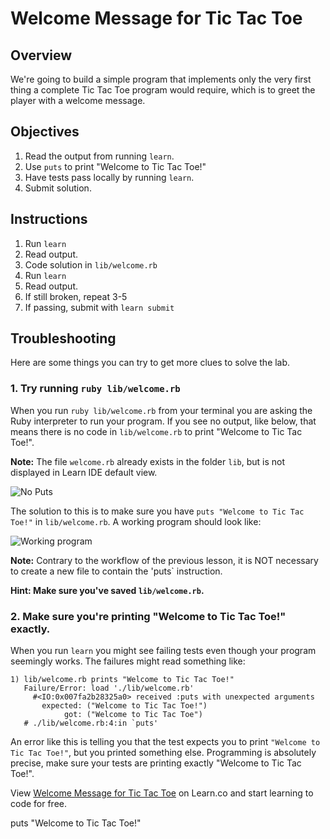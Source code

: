 # Welcome Message for Tic Tac Toe

## Overview

We're going to build a simple program that implements only the very first thing a complete Tic Tac Toe program would require, which is to greet the player with a welcome message.

## Objectives

1. Read the output from running `learn`.
2. Use `puts` to print "Welcome to Tic Tac Toe!"
3. Have tests pass locally by running `learn`.
4. Submit solution.

## Instructions

1. Run `learn`
2. Read output.
3. Code solution in `lib/welcome.rb`
4. Run `learn`
5. Read output.
6. If still broken, repeat 3-5
7. If passing, submit with `learn submit`

## Troubleshooting

Here are some things you can try to get more clues to solve the lab.

### 1. Try running `ruby lib/welcome.rb`

When you run `ruby lib/welcome.rb` from your terminal you are asking the Ruby interpreter to run your program. If you see no output, like below, that means there is no code in `lib/welcome.rb` to print "Welcome to Tic Tac Toe!".

**Note:** The file `welcome.rb` already exists in the folder `lib`, but is not displayed in Learn IDE default view. 

![No Puts](http://learn-co-videos.s3.amazonaws.com/ruby/no.puts.in.code.gif)

The solution to this is to make sure you have `puts "Welcome to Tic Tac Toe!"` in `lib/welcome.rb`. A working program should look like:

![Working program](http://learn-co-videos.s3.amazonaws.com/ruby/working.tic.tac.toe.rb.gif)

**Note:** Contrary to the workflow of the previous lesson, it is NOT necessary to create a new file to contain the 'puts` instruction.  

**Hint: Make sure you've saved `lib/welcome.rb`.**

### 2. Make sure you're printing "Welcome to Tic Tac Toe!" exactly.

When you run `learn` you might see failing tests even though your program seemingly works. The failures might read something like:

```
1) lib/welcome.rb prints "Welcome to Tic Tac Toe!"
   Failure/Error: load './lib/welcome.rb'
     #<IO:0x007fa2b28325a0> received :puts with unexpected arguments
       expected: ("Welcome to Tic Tac Toe!")
            got: ("Welcome to Tic Tac Toe")
   # ./lib/welcome.rb:4:in `puts'
```

An error like this is telling you that the test expects you to print `"Welcome to Tic Tac Toe!"`, but you printed something else. Programming is absolutely precise, make sure your tests are printing exactly "Welcome to Tic Tac Toe!".

<p data-visibility='hidden'>View <a href='https://learn.co/lessons/ttt-1-welcome-rb' title='Welcome Message for Tic Tac Toe'>Welcome Message for Tic Tac Toe</a> on Learn.co and start learning to code for free.</p>

puts "Welcome to Tic Tac Toe!"